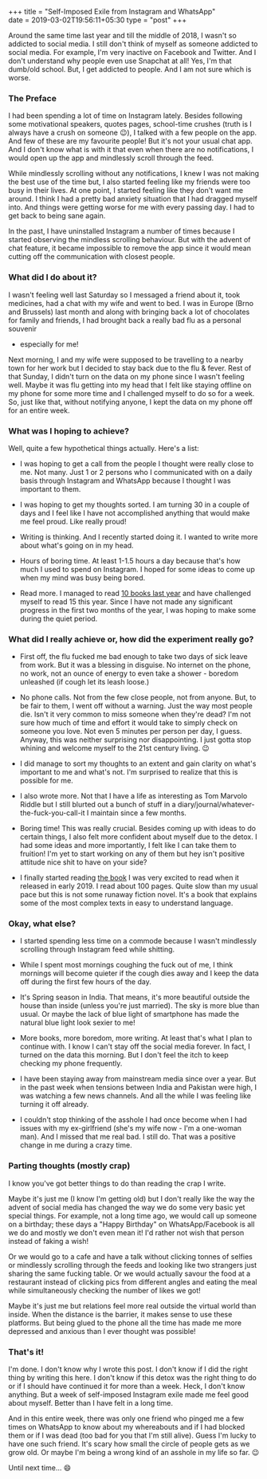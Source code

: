 +++
title = "Self-Imposed Exile from Instagram and WhatsApp"                           
date = 2019-03-02T19:56:11+05:30
type = "post"
+++

Around the same time last year and till the middle of 2018, I wasn't so
addicted to social media. I still don't think of myself as someone addicted to
social media. For example, I'm very inactive on Facebook and Twitter. And I
don't understand why people even use Snapchat at all! Yes, I'm that dumb/old
school. But, I get addicted to people. And I am not sure which is worse.

### The Preface

I had been spending a lot of time on Instagram lately. Besides following some
motivational speakers, quotes pages, school-time crushes (truth is I always
have a crush on someone :wink:), I talked with a few people on the app. And few
of these are my favourite people! But it's not your usual chat app. And I don't
know what is with it that even when there are no notifications, I would open
up the app and mindlessly scroll through the feed.

While mindlessly scrolling without any notifications, I knew I was not making
the best use of the time but, I also started feeling like my friends were too
busy in their lives. At one point, I started feeling like they don't want me
around. I think I had a pretty bad anxiety situation that I had dragged myself
into. And things were getting worse for me with every passing day. I had to get
back to being sane again.

In the past, I have uninstalled Instagram a number of times because I started
observing the mindless scrolling behaviour. But with the advent of chat
feature, it became impossible to remove the app since it would mean cutting off
the communication with closest people.

### What did I do about it?

I wasn't feeling well last Saturday so I messaged a friend about it, took
medicines, had a chat with my wife and went to bed. I was in Europe (Brno and
Brussels) last month and along with bringing back a lot of chocolates for
family and friends, I had brought back a really bad flu as a personal souvenir
- especially for me!

Next morning, I and my wife were supposed to be travelling to a nearby town for
her work but I decided to stay back due to the flu & fever. Rest of that
Sunday, I didn't turn on the data on my phone since I wasn't feeling well.
Maybe it was flu getting into my head that I felt like staying offline on my
phone for some more time and I challenged myself to do so for a week. So, just
like that, without notifying anyone, I kept the data on my phone
off for an entire week.

### What was I hoping to achieve?

Well, quite a few hypothetical things actually. Here's a list:

- I was hoping to get a call from the people I thought were really close to me.
  Not many. Just 1 or 2 persons who I communicated with on a daily basis
  through Instagram and WhatsApp because I thought I was important to them.

- I was hoping to get my thoughts sorted. I am turning 30 in a couple of days
  and I feel like I have not accomplished anything that would make me feel
  proud. Like really proud!

- Writing is thinking. And I recently started doing it. I wanted to write more
  about what's going on in my head.

- Hours of boring time. At least 1-1.5 hours a day because that's how much I
  used to spend on Instagram. I hoped for some ideas to come up when my mind
  was busy being bored.

- Read more. I managed to read [10 books last
  year](https://www.goodreads.com/challenges/7501-2018-reading-challenge) and
  have challenged myself to read 15 this year. Since I have not made any
  significant progress in the first two months of the year, I was hoping to
  make some during the quiet period.

### What did I really achieve or, how did the experiment really go?

- First off, the flu fucked me bad enough to take two days of sick leave from
  work. But it was a blessing in disguise. No internet on the phone, no work,
  not an ounce of energy to even take a shower - boredom unleashed (if cough
  let its leash loose.)

- No phone calls. Not from the few close people, not from anyone. But, to be
  fair to them, I went off without a warning. Just the way most people die.
  Isn't it very common to miss someone when they're dead? I'm not sure how much
  of time and effort it would take to simply check on someone you love. Not even
  5 minutes per person per day, I guess. Anyway, this was neither surprising nor
  disappointing. I just gotta stop whining and welcome myself to the 21st
  century living. :wink:

- I did manage to sort my thoughts to an extent and gain clarity on what's
  important to me and what's not. I'm surprised to realize that this is
  possible for me.

- I also wrote more. Not that I have a life as interesting as Tom Marvolo
  Riddle but I still blurted out a bunch of stuff in a
  diary/journal/whatever-the-fuck-you-call-it I maintain since a few months.

- Boring time! This was really crucial. Besides coming up with ideas to do
  certain things, I also felt more confident about myself due to the detox. I
  had some ideas and more importantly, I felt like I can take them to fruition!
  I'm yet to start working on any of them but hey isn't positive attitude nice
  shit to have on your side?

- I finally started reading [the
  book](https://www.goodreads.com/book/show/43525780-the-vedas-and-upanishads-for-children)
  I was very excited to read when it released in early 2019. I read about 100
  pages. Quite slow than my usual pace but this is not some runaway fiction
  novel. It's a book that explains some of the most complex texts in easy to
  understand language.

### Okay, what else?

- I started spending less time on a commode because I wasn't mindlessly
  scrolling through Instagram feed while shitting.

- While I spent most mornings coughing the fuck out of me, I think mornings
  will become quieter if the cough dies away and I keep the data off during
  the first few hours of the day.

- It's Spring season in India. That means, it's more beautiful outside the
  house than inside (unless you're just married). The sky is more blue than
  usual. Or maybe the lack of blue light of smartphone has made the natural
  blue light look sexier to me!

- More books, more boredom, more writing. At least that's what I plan to
  continue with. I know I can't stay off the social media forever. In fact, I
  turned on the data this morning. But I don't feel the itch to keep checking
  my phone frequently.

- I have been staying away from mainstream media since over a year. But in the
  past week when tensions between India and Pakistan were high, I was watching a
  few news channels. And all the while I was feeling like turning it off
  already.

- I couldn't stop thinking of the asshole I had once become when I had issues
  with my ex-girlfriend (she's my wife now - I'm a one-woman man). And I missed
  that me real bad. I still do. That was a positive change in me during a
  crazy time.

### Parting thoughts (mostly crap)

I know you've got better things to do than reading the crap I write. 

Maybe it's just me (I know I'm getting old) but I don't really like the way
the advent of social media has changed the way we do some very basic yet
special things. For example, not a long time ago, we would call up someone on a
birthday; these days a "Happy Birthday" on WhatsApp/Facebook is all we do and
mostly we don't even mean it! I'd rather not wish that person instead of faking
a wish!

Or we would go to a cafe and have a talk without clicking tonnes of selfies or
mindlessly scrolling through the feeds and looking like two strangers just
sharing the same fucking table. Or we would actually savour the food at a
restaurant instead of clicking pics from different angles and eating the meal
while simultaneously checking the number of likes we got!

Maybe it's just me but relations feel more real outside the virtual world than
inside. When the distance is the barrier, it makes sense to use these platforms.
But being glued to the phone all the time has made me more depressed and
anxious than I ever thought was possible!

### That's it!

I'm done. I don't know why I wrote this post. I don't know if I did the right
thing by writing this here. I don't know if this detox was the right thing to
do or if I should have continued it for more than a week. Heck, I don't know
anything. But a week of self-imposed Instagram exile made me feel good about
myself. Better than I have felt in a long time.

And in this entire week, there was only one friend who pinged me a few times on
WhatsApp to know about my whereabouts and if I had blocked them or if I was
dead (too bad for you that I'm still alive). Guess I'm lucky to have one such
friend. It's scary how small the circle of people gets as we grow old. Or maybe
I'm being a wrong kind of an asshole in my life so far. :wink:

Until next time... :smile:
